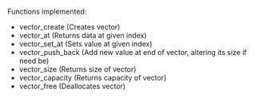 Functions implemented:

-   vector_create (Creates vector)
-   vector_at (Returns data at given index)
-   vector_set_at (Sets value at given index)
-   vector_push_back (Add new value at end of vector, altering its size if need be)
-   vector_size (Returns size of vector)
-   vector_capacity (Returns capacity of vector)
-   vector_free (Deallocates vector)